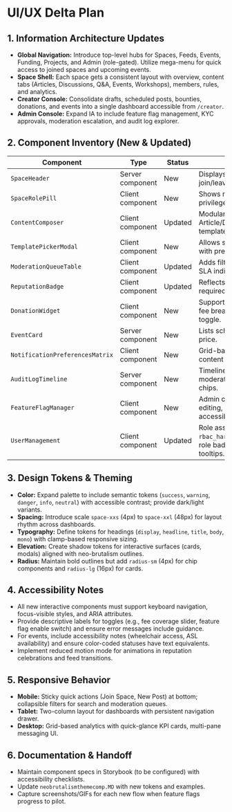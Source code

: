 # UI/UX Delta Plan

## 1. Information Architecture Updates
- **Global Navigation:** Introduce top-level hubs for Spaces, Feeds, Events, Funding, Projects, and Admin (role-gated). Utilize mega-menu for quick access to joined spaces and upcoming events.
- **Space Shell:** Each space gets a consistent layout with overview, content tabs (Articles, Discussions, Q&A, Events, Workshops), members, rules, and analytics.
- **Creator Console:** Consolidate drafts, scheduled posts, bounties, donations, and events into a single dashboard accessible from `/creator`.
- **Admin Console:** Expand IA to include feature flag management, KYC approvals, moderation escalation, and audit log explorer.

## 2. Component Inventory (New & Updated)
| Component | Type | Status | Notes |
| --- | --- | --- | --- |
| `SpaceHeader` | Server component | New | Displays space branding, rules CTA, join/leave actions, feature-flag aware. |
| `SpaceRolePill` | Client component | New | Shows member role, tooltip with privileges. |
| `ContentComposer` | Client component | Updated | Modular editor supporting Article/Discussion/Q&A/Event/Workshop templates with plugin architecture. |
| `TemplatePickerModal` | Client component | New | Allows selecting space-level templates with previews and accessibility hints. |
| `ModerationQueueTable` | Client component | Updated | Adds filters for queue type, bulk actions, SLA indicators. |
| `ReputationBadge` | Client component | Updated | Reflects new tiers, includes tooltip for required XP. |
| `DonationWidget` | Client component | New | Supports one-time/recurring pledges, fee breakdown slider, donor anonymity toggle. |
| `EventCard` | Server component | New | Lists schedule, venue/map, availability, price. |
| `NotificationPreferencesMatrix` | Client component | New | Grid-based control for per-space/per-content notification toggles. |
| `AuditLogTimeline` | Server component | New | Timeline visualization for moderation/flag changes with filter chips. |
| `FeatureFlagManager` | Client component | New | Admin console surface for creating, editing, and auditing feature flags with accessible forms and toggles. |
| `UserManagement` | Client component | Updated | Role assignment UI now gated by `rbac_hardening_v1`, highlights highest role badge and displays RBAC guidance tooltips. |

## 3. Design Tokens & Theming
- **Color:** Expand palette to include semantic tokens (`success`, `warning`, `danger`, `info`, `neutral`) with accessible contrast; provide dark/light variants.
- **Spacing:** Introduce scale `space-xxs` (4px) to `space-xxl` (48px) for layout rhythm across dashboards.
- **Typography:** Define tokens for headings (`display`, `headline`, `title`, `body`, `mono`) with clamp-based responsive sizing.
- **Elevation:** Create shadow tokens for interactive surfaces (cards, modals) aligned with neo-brutalism outlines.
- **Radius:** Maintain bold outlines but add `radius-sm` (4px) for chip components and `radius-lg` (16px) for cards.

## 4. Accessibility Notes
- All new interactive components must support keyboard navigation, focus-visible styles, and ARIA attributes.
- Provide descriptive labels for toggles (e.g., fee coverage slider, feature flag enable switch) and ensure error messages include guidance.
- For events, include accessibility notes (wheelchair access, ASL availability) and ensure color-coded statuses have text equivalents.
- Implement reduced motion mode for animations in reputation celebrations and feed transitions.

## 5. Responsive Behavior
- **Mobile:** Sticky quick actions (Join Space, New Post) at bottom; collapsible filters for search and moderation queues.
- **Tablet:** Two-column layout for dashboards with persistent navigation drawer.
- **Desktop:** Grid-based analytics with quick-glance KPI cards, multi-pane messaging UI.

## 6. Documentation & Handoff
- Maintain component specs in Storybook (to be configured) with accessibility checklists.
- Update `neobrutalismthemecomp.MD` with new tokens and examples.
- Capture screenshots/GIFs for each new flow when feature flags progress to pilot.
